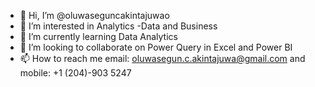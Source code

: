 - 👋 Hi, I’m @oluwaseguncakintajuwao
- 👀 I’m interested in Analytics -Data and Business
- 🌱 I’m currently learning Data Analytics
- 💞️ I’m looking to collaborate on Power Query in Excel and Power BI
- 📫 How to reach me email: oluwasegun.c.akintajuwa@gmail.com and mobile: +1 (204)-903 5247

<!---
oluwaseguncakintajuwao/oluwaseguncakintajuwao is a ✨ special ✨ repository because its `README.md` (this file) appears on your GitHub profile.
You can click the Preview link to take a look at your changes.
--->
